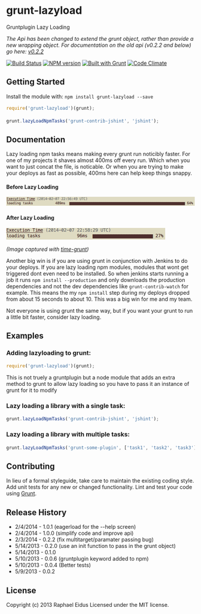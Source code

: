 # grunt-lazyload

Gruntplugin Lazy Loading

_The Api has been changed to extend the grunt object, rather than provide a new wrapping object. For documentation on the old api (v0.2.2 and below) go here: [v0.2.2](https://github.com/raphaeleidus/grunt-lazyload/tree/v0.2.2)_

[![Build Status](https://travis-ci.org/raphaeleidus/grunt-lazyload.png)](https://travis-ci.org/raphaeleidus/grunt-lazyload)
[![NPM version](https://badge.fury.io/js/grunt-lazyload.png)](http://badge.fury.io/js/grunt-lazyload)
[![Built with Grunt](https://cdn.gruntjs.com/builtwith.png)](http://gruntjs.com/)
[![Code Climate](https://codeclimate.com/github/raphaeleidus/grunt-lazyload.png)](https://codeclimate.com/github/raphaeleidus/grunt-lazyload)

## Getting Started
Install the module with: `npm install grunt-lazyload --save`

```javascript
require('grunt-lazyload')(grunt);

grunt.lazyLoadNpmTasks('grunt-contrib-jshint', 'jshint');
```

## Documentation
Lazy loading npm tasks means making every grunt run noticibly faster. For one of my projects it shaves almost 400ms off every run. Which when you want to just concat the file, is noticable. Or when you are trying to make your deploys as fast as possible, 400ms here can help keep things snappy.

#### Before Lazy Loading
![Before Lazy Loading](screenshots/no-lazyloading.png)
#### After Lazy Loading
![After Lazy Loading](screenshots/with-lazyloading.png)

_(Image captured with [time-grunt](https://github.com/sindresorhus/time-grunt))_

Another big win is if you are using grunt in conjunction with Jenkins to do your deploys. If you are lazy loading npm modules, modules that wont get triggered dont even need to be installed. So when jenkins starts running a job it runs `npm install --production` and only downloads the production dependencies and not the dev dependencies like `grunt-contrib-watch` for example. This means the my `npm install` step during my deploys dropped from about 15 seconds to about 10. This was a big win for me and my team.

Not everyone is using grunt the same way, but if you want your grunt to run a little bit faster, consider lazy loading.

## Examples
### Adding lazyloading to grunt:
```javascript
require('grunt-lazyload')(grunt);
```
This is not truely a gruntplugin but a node module that adds an extra method to grunt to allow lazy loading so you have to pass it an instance of grunt for it to modify

### Lazy loading a library with a single task:
```javascript
grunt.lazyLoadNpmTasks('grunt-contrib-jshint', 'jshint');
```

### Lazy loading a library with multiple tasks:
```javascript
grunt.lazyLoadNpmTasks('grunt-some-plugin', ['task1', 'task2', 'task3']);
```

## Contributing
In lieu of a formal styleguide, take care to maintain the existing coding style. Add unit tests for any new or changed functionality. Lint and test your code using [Grunt](http://gruntjs.com/).

## Release History
* 2/4/2014   - 1.0.1 (eagerload for the --help screen)
* 2/4/2014   - 1.0.0 (simplify code and improve api)
* 2/3/2014   - 0.2.2 (fix multitarget/paramater passing bug)
* 5/14/2013  - 0.2.0 (use an init function to pass in the grunt object)
* 5/14/2013  - 0.1.0
* 5/10/2013  - 0.0.6 (gruntplugin keyword added to npm)
* 5/10/2013  - 0.0.4 (Better tests)
* 5/9/2013   - 0.0.2

## License
Copyright (c) 2013 Raphael Eidus
Licensed under the MIT license.
